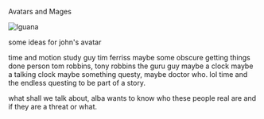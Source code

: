 Avatars and Mages

![Iguana](https://upload.wikimedia.org/wikipedia/commons/3/36/Iguana_en_parque_de_las_garzas.jpg)

some ideas for john's avatar

time and motion study guy
tim ferriss 
maybe some obscure getting things done person
tom robbins, tony robbins the guru guy
maybe a clock
maybe a talking clock
maybe something questy, maybe doctor who. lol
   time and the endless questing to be part of a story. 



what shall we talk about, alba wants to know who these people real are and if they are a threat or what. 
